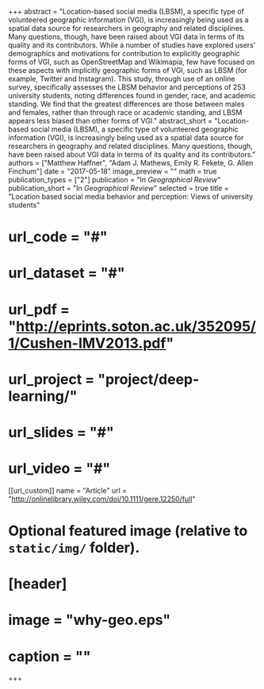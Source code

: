 +++
abstract = "Location-based social media (LBSM), a specific type of volunteered geographic information (VGI), is increasingly being used as a spatial data source for researchers in geography and related disciplines. Many questions, though, have been raised about VGI data in terms of its quality and its contributors. While a number of studies have explored users’ demographics and motivations for contribution to explicitly geographic forms of VGI, such as OpenStreetMap and Wikimapia, few have focused on these aspects with implicitly geographic forms of VGI, such as LBSM (for example, Twitter and Instagram). This study, through use of an online survey, specifically assesses the LBSM behavior and perceptions of 253 university students, noting differences found in gender, race, and academic standing. We find that the greatest differences are those between males and females, rather than through race or academic standing, and LBSM appears less biased than other forms of VGI."
abstract_short = "Location-based social media (LBSM), a specific type of volunteered geographic information (VGI), is increasingly being used as a spatial data source for researchers in geography and related disciplines. Many questions, though, have been raised about VGI data in terms of its quality and its contributors."
authors = ["Matthew Haffner", "Adam J. Mathews, Emily R. Fekete, G. Allen Finchum"]
date = "2017-05-18"
image_preview = ""
math = true
publication_types = ["2"]
publication = "In *Geographical Review*"
publication_short = "In *Geographical Review*"
selected = true
title = "Location based social media behavior and perception: Views of university students"
# url_code = "#"
# url_dataset = "#"
# url_pdf = "http://eprints.soton.ac.uk/352095/1/Cushen-IMV2013.pdf"
# url_project = "project/deep-learning/"
# url_slides = "#"
# url_video = "#"

[[url_custom]]
name = "Article"
url = "http://onlinelibrary.wiley.com/doi/10.1111/gere.12250/full"

# Optional featured image (relative to `static/img/` folder).
# [header]
# image = "why-geo.eps"
# caption = ""

+++
